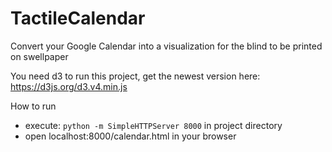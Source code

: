 # TactileCalendar
Convert your Google Calendar into a visualization for the blind to be printed on swellpaper


You need d3 to run this project, get the newest version here: https://d3js.org/d3.v4.min.js

How to run
- execute: ```python -m SimpleHTTPServer 8000``` in project directory
- open localhost:8000/calendar.html in your browser
